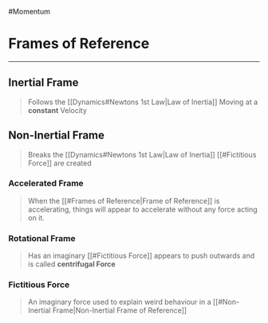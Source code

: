#Momentum 
# Frames of Reference 
---
## Inertial Frame
> Follows the [[Dynamics#Newtons 1st Law|Law of Inertia]]
> Moving at a **constant** Velocity
## Non-Inertial Frame
> Breaks the [[Dynamics#Newtons 1st Law|Law of Inertia]]
> [[#Fictitious Force]] are created
### Accelerated Frame
> When the [[#Frames of Reference|Frame of Reference]] is accelerating, things will appear to accelerate without any force acting on it. 
### Rotational Frame
> Has an imaginary [[#Fictitious Force]] appears to push outwards and is called **centrifugal Force**

### Fictitious Force
> An imaginary force used to explain weird behaviour in a [[#Non-Inertial Frame|Non-Inertial Frame of Reference]] 

